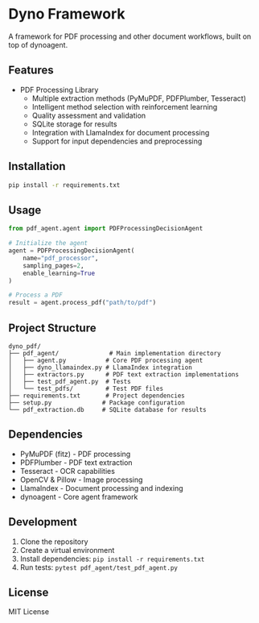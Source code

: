 # Dyno Framework

A framework for PDF processing and other document workflows, built on top of dynoagent.

## Features

- PDF Processing Library
  - Multiple extraction methods (PyMuPDF, PDFPlumber, Tesseract)
  - Intelligent method selection with reinforcement learning
  - Quality assessment and validation
  - SQLite storage for results
  - Integration with LlamaIndex for document processing
  - Support for input dependencies and preprocessing

## Installation

```bash
pip install -r requirements.txt
```

## Usage

```python
from pdf_agent.agent import PDFProcessingDecisionAgent

# Initialize the agent
agent = PDFProcessingDecisionAgent(
    name="pdf_processor",
    sampling_pages=2,
    enable_learning=True
)

# Process a PDF
result = agent.process_pdf("path/to/pdf")
```

## Project Structure

```
dyno_pdf/
├── pdf_agent/              # Main implementation directory
│   ├── agent.py           # Core PDF processing agent
│   ├── dyno_llamaindex.py # LlamaIndex integration
│   ├── extractors.py      # PDF text extraction implementations
│   ├── test_pdf_agent.py  # Tests
│   └── test_pdfs/         # Test PDF files
├── requirements.txt       # Project dependencies
├── setup.py              # Package configuration
└── pdf_extraction.db     # SQLite database for results
```

## Dependencies

- PyMuPDF (fitz) - PDF processing
- PDFPlumber - PDF text extraction
- Tesseract - OCR capabilities
- OpenCV & Pillow - Image processing
- LlamaIndex - Document processing and indexing
- dynoagent - Core agent framework

## Development

1. Clone the repository
2. Create a virtual environment
3. Install dependencies: `pip install -r requirements.txt`
4. Run tests: `pytest pdf_agent/test_pdf_agent.py`

## License

MIT License 